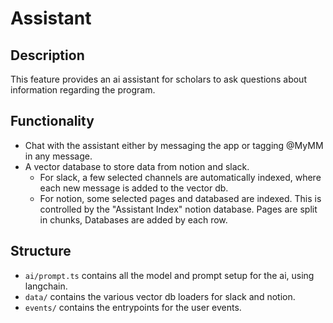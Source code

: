 # Assistant

## Description

This feature provides an ai assistant for scholars to ask questions about information regarding the program.

## Functionality

- Chat with the assistant either by messaging the app or tagging @MyMM in any message.
- A vector database to store data from notion and slack.
  - For slack, a few selected channels are automatically indexed, where each new message is added to the vector db.
  - For notion, some selected pages and databased are indexed. This is controlled by the "Assistant Index" notion database. Pages are split in chunks, Databases are added by each row.

## Structure

- `ai/prompt.ts` contains all the model and prompt setup for the ai, using langchain.
- `data/` contains the various vector db loaders for slack and notion.
- `events/` contains the entrypoints for the user events.
